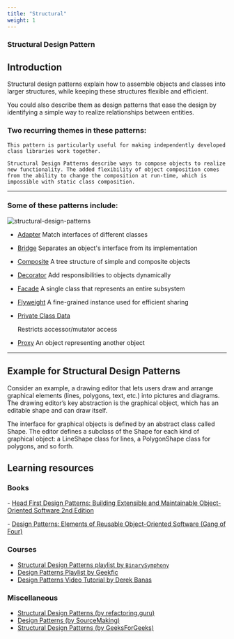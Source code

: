```yaml
---
title: "Structural"
weight: 1
---
```


### Structural Design Pattern

## Introduction
Structural design patterns explain how to assemble objects and classes into larger structures, while keeping these structures flexible and efficient.

You could also describe them as design patterns that ease the design by identifying a simple way to realize relationships between entities.

### Two recurring themes in these patterns:

    This pattern is particularly useful for making independently developed class libraries work together.

    Structural Design Patterns describe ways to compose objects to realize new functionality. The added flexibility of object composition comes from the ability to change the composition at run-time, which is impossible with static class composition.

--- 

### Some of these patterns include:
![structural-design-patterns](https://miro.medium.com/v2/resize:fit:1024/1*oqxCzwv8k9MYsDNYUH6L0Q.jpeg)

- [Adapter](https://sourcemaking.com/design_patterns/adapter)
   Match interfaces of different classes

- [Bridge](https://sourcemaking.com/design_patterns/bridge)
   Separates an object's interface from its implementation

- [Composite](https://sourcemaking.com/design_patterns/composite)
   A tree structure of simple and composite objects

- [Decorator](https://sourcemaking.com/design_patterns/decorator)
   Add responsibilities to objects dynamically

- [Facade](https://sourcemaking.com/design_patterns/facade)
   A single class that represents an entire subsystem

- [Flyweight](https://sourcemaking.com/design_patterns/flyweight)
   A fine-grained instance used for efficient sharing

- [Private Class Data](https://sourcemaking.com/design_patterns/private_class_data)

   Restricts accessor/mutator access

- [Proxy](https://sourcemaking.com/design_patterns/proxy)
   An object representing another object

---
## Example for Structural Design Patterns

Consider an example, a drawing editor that lets users draw and arrange graphical elements (lines, polygons, text, etc.) into pictures and diagrams. The drawing editor’s key abstraction is the graphical object, which has an editable shape and can draw itself.

The interface for graphical objects is defined by an abstract class called Shape. The editor defines a subclass of the Shape for each kind of graphical object: a LineShape class for lines, a PolygonShape class for polygons, and so forth.


## Learning resources

### Books

\- [Head First Design Patterns: Building Extensible and Maintainable Object-Oriented Software 2nd Edition ](https://a.co/d/0Zvapmm)

\- [Design Patterns: Elements of Reusable Object-Oriented Software (Gang of Four)](https://a.co/d/cTokqi1)

### Courses

- [Structural Design Patterns playlist by `BinarySymphony`](https://www.youtube.com/watch?v=N6iMrBiPycs&list=PLn05u4nMKcB_QzKVeALuCiTyJIFGKyfkg)
- [Design Patterns Playlist by Geekfic](https://youtu.be/wA3keqCeKtM?si=d82Iu_UWrV1vwZFP)
- [Design Patterns Video Tutorial by Derek Banas](https://www.youtube.com/watch?v=vNHpsC5ng_E&list=PLF206E906175C7E07&ab_channel=DerekBanas)

### Miscellaneous

- [Structural Design Patterns (by refactoring.guru)](https://refactoring.guru/design-patterns/structural-patterns)
- [Design Patterns (by SourceMaking)](https://sourcemaking.com/design_patterns/)
- [Structural Design Patterns (by GeeksForGeeks)](https://www.geeksforgeeks.org/structural-design-patterns/)